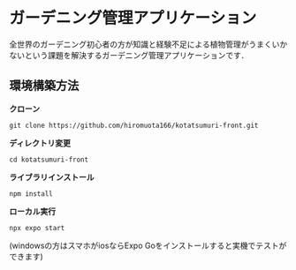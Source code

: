 # ガーデニング管理アプリケーション

全世界のガーデニング初心者の方が知識と経験不足による植物管理がうまくいかないという課題を解決するガーデニング管理アプリケーションです．

## 環境構築方法

**クローン**

```git clone https://github.com/hiromuota166/kotatsumuri-front.git```

**ディレクトリ変更**

```cd kotatsumuri-front```

**ライブラリインストール**

```npm install```

**ローカル実行**

```npx expo start```

(windowsの方はスマホがiosならExpo Goをインストールすると実機でテストができます)
